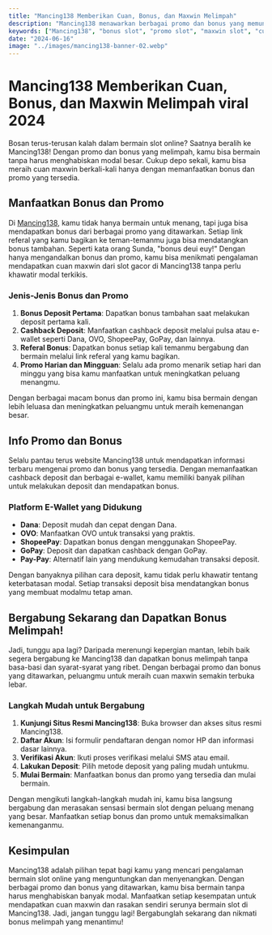 ```yaml
---
title: "Mancing138 Memberikan Cuan, Bonus, dan Maxwin Melimpah"
description: "Mancing138 menawarkan berbagai promo dan bonus yang memungkinkan kamu untuk bermain tanpa harus menghabiskan modal besar."
keywords: ["Mancing138", "bonus slot", "promo slot", "maxwin slot", "cuan slot", "slot gacor", "slot online 2024", "bonus melimpah"]
date: "2024-06-16"
image: "../images/mancing138-banner-02.webp"
---
```


# Mancing138 Memberikan Cuan, Bonus, dan Maxwin Melimpah viral 2024

Bosan terus-terusan kalah dalam bermain slot online? Saatnya beralih ke Mancing138! Dengan promo dan bonus yang melimpah, kamu bisa bermain tanpa harus menghabiskan modal besar. Cukup depo sekali, kamu bisa meraih cuan maxwin berkali-kali hanya dengan memanfaatkan bonus dan promo yang tersedia.

## Manfaatkan Bonus dan Promo

Di [Mancing138](https://178.62.253.249), kamu tidak hanya bermain untuk menang, tapi juga bisa mendapatkan bonus dari berbagai promo yang ditawarkan. Setiap link referal yang kamu bagikan ke teman-temanmu juga bisa mendatangkan bonus tambahan. Seperti kata orang Sunda, "bonus deui euy!" Dengan hanya mengandalkan bonus dan promo, kamu bisa menikmati pengalaman mendapatkan cuan maxwin dari slot gacor di Mancing138 tanpa perlu khawatir modal terkikis.

### Jenis-Jenis Bonus dan Promo

1. **Bonus Deposit Pertama**: Dapatkan bonus tambahan saat melakukan deposit pertama kali.
2. **Cashback Deposit**: Manfaatkan cashback deposit melalui pulsa atau e-wallet seperti Dana, OVO, ShopeePay, GoPay, dan lainnya.
3. **Referal Bonus**: Dapatkan bonus setiap kali temanmu bergabung dan bermain melalui link referal yang kamu bagikan.
4. **Promo Harian dan Mingguan**: Selalu ada promo menarik setiap hari dan minggu yang bisa kamu manfaatkan untuk meningkatkan peluang menangmu.

Dengan berbagai macam bonus dan promo ini, kamu bisa bermain dengan lebih leluasa dan meningkatkan peluangmu untuk meraih kemenangan besar.

## Info Promo dan Bonus

Selalu pantau terus website Mancing138 untuk mendapatkan informasi terbaru mengenai promo dan bonus yang tersedia. Dengan memanfaatkan cashback deposit dan berbagai e-wallet, kamu memiliki banyak pilihan untuk melakukan deposit dan mendapatkan bonus. 

### Platform E-Wallet yang Didukung

- **Dana**: Deposit mudah dan cepat dengan Dana.
- **OVO**: Manfaatkan OVO untuk transaksi yang praktis.
- **ShopeePay**: Dapatkan bonus dengan menggunakan ShopeePay.
- **GoPay**: Deposit dan dapatkan cashback dengan GoPay.
- **Pay-Pay**: Alternatif lain yang mendukung kemudahan transaksi deposit.

Dengan banyaknya pilihan cara deposit, kamu tidak perlu khawatir tentang keterbatasan modal. Setiap transaksi deposit bisa mendatangkan bonus yang membuat modalmu tetap aman.

## Bergabung Sekarang dan Dapatkan Bonus Melimpah!

Jadi, tunggu apa lagi? Daripada merenungi kepergian mantan, lebih baik segera bergabung ke Mancing138 dan dapatkan bonus melimpah tanpa basa-basi dan syarat-syarat yang ribet. Dengan berbagai promo dan bonus yang ditawarkan, peluangmu untuk meraih cuan maxwin semakin terbuka lebar.

### Langkah Mudah untuk Bergabung

1. **Kunjungi Situs Resmi Mancing138**: Buka browser dan akses situs resmi Mancing138.
2. **Daftar Akun**: Isi formulir pendaftaran dengan nomor HP dan informasi dasar lainnya.
3. **Verifikasi Akun**: Ikuti proses verifikasi melalui SMS atau email.
4. **Lakukan Deposit**: Pilih metode deposit yang paling mudah untukmu.
5. **Mulai Bermain**: Manfaatkan bonus dan promo yang tersedia dan mulai bermain.

Dengan mengikuti langkah-langkah mudah ini, kamu bisa langsung bergabung dan merasakan sensasi bermain slot dengan peluang menang yang besar. Manfaatkan setiap bonus dan promo untuk memaksimalkan kemenanganmu.

## Kesimpulan

Mancing138 adalah pilihan tepat bagi kamu yang mencari pengalaman bermain slot online yang menguntungkan dan menyenangkan. Dengan berbagai promo dan bonus yang ditawarkan, kamu bisa bermain tanpa harus menghabiskan banyak modal. Manfaatkan setiap kesempatan untuk mendapatkan cuan maxwin dan rasakan sendiri serunya bermain slot di Mancing138. Jadi, jangan tunggu lagi! Bergabunglah sekarang dan nikmati bonus melimpah yang menantimu!

